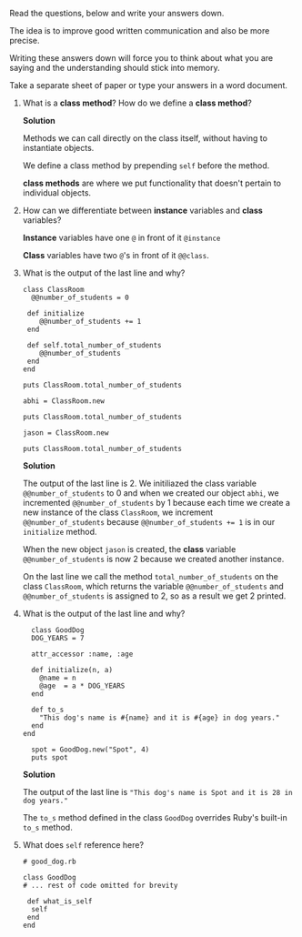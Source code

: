 Read the questions, below and write your answers down.

The idea is to improve good written communication and also be more precise.

Writing these answers down will force you to think about what you are saying and the understanding should stick into memory.

Take a separate sheet of paper or type your answers in a word document.

 1. What is a **class method**? How do we define a **class method**?

    **Solution**

    Methods we can call directly on the class itself, without having to instantiate objects.
   
    We define a class method by prepending `self` before the method.
   
    **class methods** are where we put functionality that doesn't pertain to individual objects.
   
 2. How can we differentiate between **instance** variables and **class** variables?
   
    **Instance** variables have one `@` in front of it `@instance`

    **Class** variables have two `@`'s in front of it `@@class`.
 
 3. What is the output of the last line and why?
    
    ```
    class ClassRoom
      @@number_of_students = 0

     def initialize
        @@number_of_students += 1
     end

     def self.total_number_of_students
        @@number_of_students
     end
    end

    puts ClassRoom.total_number_of_students

    abhi = ClassRoom.new

    puts ClassRoom.total_number_of_students

    jason = ClassRoom.new

    puts ClassRoom.total_number_of_students
    ```
    
    **Solution** 
    
    The output of the last line is 2.  We initiliazed the class variable `@@number_of_students` to 0 and when we
    created our object `abhi`, we incremented `@@number_of_students` by 1 because each time we create a new instance
    of the class `ClassRoom`, we increment `@@number_of_students` because `@@number_of_students += 1` is in our `initialize` method.
    
    When the new object `jason` is created, the **class** variable `@@number_of_students` is now 2 because we created another instance.
    
    On the last line we call the method `total_number_of_students` on the class `ClassRoom`, which returns the variable `@@number_of_students` and `@@number_of_students` is assigned to 2, so as a result we get 2 printed.
    
 4. What is the output of the last line and why? 
 
    ``` 
      class GoodDog
      DOG_YEARS = 7
    
      attr_accessor :name, :age
    
      def initialize(n, a)
        @name = n
        @age  = a * DOG_YEARS
      end
    
      def to_s
        "This dog's name is #{name} and it is #{age} in dog years."
      end
    end
    
      spot = GoodDog.new("Spot", 4)
      puts spot
    ```  
   
      **Solution**
    
      The output of the last line is `"This dog's name is Spot and it is 28 in dog years."`
    
      The `to_s` method defined in the class `GoodDog` overrides Ruby's built-in `to_s` method.
      
 5. What does `self` reference here?
      
     ```
     # good_dog.rb

     class GoodDog
     # ... rest of code omitted for brevity

      def what_is_self
       self
      end
    end
    ```
    
    
    
    
